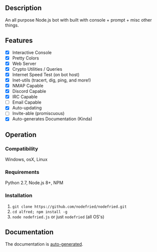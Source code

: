 ## Description
An all purpose Node.js bot with built with console + prompt + misc other things.

## Features
- [x] Interactive Console
- [x] Pretty Colors
- [x] Web Server
- [x] Crypto Utilities / Queries
- [x] Internet Speed Test (on bot host)
- [x] Inet-utils (tracert, dig, ping, and more!)
- [x] NMAP Capable
- [x] Discord Capable
- [x] IRC Capable
- [ ] Email Capable
- [x] Auto-updating
- [ ] Invite-able (promiscuous)
- [x] Auto-generates Documentation (Kinda)

## Operation
### Compatibility
Windows, osX, Linux
### Requirements
Python 2.7, Node.js 8+, NPM
### Installation
1) `git clone https://github.com/nodefried/nodefried.git`
2) `cd alfred; npm install -g`
3) `node nodefried.js` or just `nodefried` (all OS's)

## Documentation
The documentation is [auto-generated](../master/DOCS.md).

